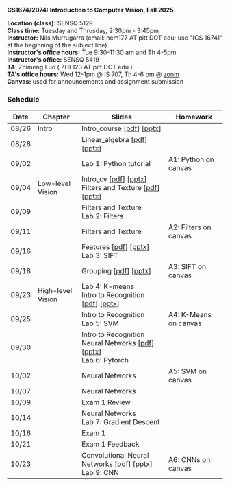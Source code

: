 
**CS1674/2074: Introduction to Computer Vision, Fall 2025**

**Location (class):** SENSQ 5129<br>
**Class time:** Tuesday and Thrusday, 2:30pm - 3:45pm<br>
**Instructor:** Nils Murrugarra (email: nem177 AT pitt DOT edu; use "[CS 1674]" at the beginning of the subject line)<br>
**Instructor's office hours:** Tue 9:30-11:30 am and Th 4-5pm<br>
**Instructor's office:** SENSQ 5419<br>
**TA**: Zhimeng Luo ( ZHL123 AT pitt DOT edu )<br>
**TA's office hours:** Wed 12-1pm @ IS 707, Th 4-6 pm @ [zoom](https://pitt.zoom.us/j/3296643923)<br>
**Canvas:** used for announcements and assignment submission<br>

### Schedule

Date        | Chapter           | Slides                                                                                                                                                                                                                                                                                                                                                                | Homework
----------- |-------------------|-----------------------------------------------------------------------------------------------------------------------------------------------------------------------------------------------------------------------------------------------------------------------------------------------------------------------------------------------------------------------| -----------
08/26       | Intro             | Intro_course [[pdf](https://sites.pitt.edu/~nem177/courses/fall25_cs1674/lec_1.intro_course.pdf)] [[pptx](https://sites.pitt.edu/~nem177/courses/fall25_cs1674/lec_1.intro_course.pptx)]                                                                                                                                                                              |
08/28       |                   | Linear_algebra [[pdf](https://sites.pitt.edu/~nem177/courses/fall25_cs1674/lec_1.linear_algebra.pdf)] [[pptx](https://sites.pitt.edu/~nem177/courses/fall25_cs1674/lec_1.linear_algebra.pptx)]                                                                                                                                                                        | 
09/02       |                   | Lab 1: Python tutorial                                                                                                                                                                                                                                                                                                                                                | A1: Python on canvas
09/04       | Low-level Vision  | Intro_cv [[pdf](https://sites.pitt.edu/~nem177/courses/fall25_cs1674/lec_2.intro_cv.pdf)] [[pptx](https://sites.pitt.edu/~nem177/courses/fall25_cs1674/lec_2.intro_cv.pptx)]<br>Filters and Texture [[pdf](https://sites.pitt.edu/~nem177/courses/fall25_cs1674/lec_3.filters.pdf)] [[pptx](https://sites.pitt.edu/~nem177/courses/fall25_cs1674/lec_3.filters.pptx)] | 
09/09       |                   | Filters and Texture<br>Lab 2: Filters                                                                                                                                                                                                                                                                                                                                 | 
09/11       |                   | Filters and Texture                                                                                                                                                                                                                                                                                                                                                   | A2: Filters on canvas
09/16       |                   | Features [[pdf](https://sites.pitt.edu/~nem177/courses/fall25_cs1674/lec_4.features.pdf)] [[pptx](https://sites.pitt.edu/~nem177/courses/fall25_cs1674/lec_4.features.pptx)]<br>Lab 3: SIFT                                                                                                                                                                           |
09/18       |                   | Grouping [[pdf](https://sites.pitt.edu/~nem177/courses/fall25_cs1674/lec_5.grouping.pdf)] [[pptx](https://sites.pitt.edu/~nem177/courses/fall25_cs1674/lec_5.grouping.pptx)]                                                                                                                                                                                          | A3: SIFT on canvas
09/23       | High-level Vision | Lab 4: K-means<br>Intro to Recognition [[pdf](https://sites.pitt.edu/~nem177/courses/fall25_cs1674/lec_6.recognition.pdf)] [[pptx](https://sites.pitt.edu/~nem177/courses/fall25_cs1674/lec_6.recognition.pptx)]                                                                                                                                                      |
09/25       |                   | Intro to Recognition<br>Lab 5: SVM                                                                                                                                                                                                                                                                                                                                    | A4: K-Means on canvas 
09/30       |                   | Intro to Recognition<br>Neural Networks [[pdf](https://sites.pitt.edu/~nem177/courses/fall25_cs1674/lec_7.nns.pdf)] [[pptx](https://sites.pitt.edu/~nem177/courses/fall25_cs1674/lec_7.nns.pptx)]<br>Lab 6: Pytorch                                                                                                                                                   | 
10/02       |                   | Neural Networks                                                                                                                                                                                                                                                                                                                                                       | A5: SVM on canvas
10/07       |                   | Neural Networks                                                                                                                                                                                                                                                                                                                                                       |
10/09       |                   | Exam 1 Review                                                                                                                                                                                                                                                                                                                                                         |
10/14       |                   | Neural Networks<br>Lab 7: Gradient Descent                                                                                                                                                                                                                                                                                                                            |
10/16       |                   | Exam 1                                                                                                                                                                                                                                                                                                                                                                |
10/21       |                   | Exam 1 Feedback                                                                                                                                                                                                                                                                                                                                                       |
10/23       |                   | Convolutional Neural Networks [[pdf](https://sites.pitt.edu/~nem177/courses/fall25_cs1674/lec_8.cnns.pdf)] [[pptx](https://sites.pitt.edu/~nem177/courses/fall25_cs1674/lec_8.cnns.pptx)]<br>Lab 9: CNN                                                                                                                                                               | A6: CNNs on canvas
